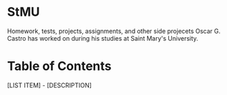StMU
====

Homework, tests, projects, assignments, and other side projecets Oscar G. Castro has worked on during his studies at Saint Mary's University.

Table of Contents
====
[LIST ITEM] - [DESCRIPTION]
